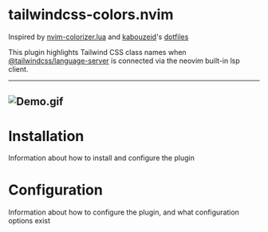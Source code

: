 # tailwindcss-colors.nvim
Inspired by [nvim-colorizer.lua](https://github.com/norcalli/nvim-colorizer.lua) and [kabouzeid](https://github.com/kabouzeid)'s [dotfiles](https://github.com/kabouzeid/dotfiles/blob/main/config/nvim/lua/lsp-documentcolors.lua)

This plugin highlights Tailwind CSS class names when [@tailwindcss/language-server](https://github.com/tailwindlabs/tailwindcss-intellisense) is connected via the neovim built-in lsp client.

--- 

![Demo.gif](https://i.imgur.com/hDbxvBJ.gif)
---
# Installation

Information about how to install and configure the plugin

# Configuration

Information about how to configure the plugin, and what configuration options exist

